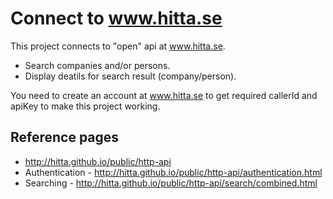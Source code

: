 # Connect to www.hitta.se
This project connects to "open" api at www.hitta.se. 

* Search companies and/or persons.
* Display deatils for search result (company/person).

You need to create an account at www.hitta.se to get required callerId and apiKey to make this project working.

## Reference pages
* http://hitta.github.io/public/http-api
* Authentication - http://hitta.github.io/public/http-api/authentication.html
* Searching - http://hitta.github.io/public/http-api/search/combined.html

